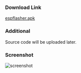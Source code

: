 ### Download Link

[espflasher.apk](https://vip.123pan.cn/1812665715/files/espflasher/espflasher.apk "espflasher.apk")

### Additional

Source code will be uploaded later.

### Screenshot

![screenshot](https://github.com/ailearncoder/esptool-android/raw/refs/heads/main/docs/images/screenshot.jpg "screenshot")
